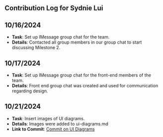 ## Contribution Log for Sydnie Lui

## 10/16/2024
 - **Task**: Set up IMessage group chat for the team.
 - **Details**: Contacted all group members in our group chat to start discussing Milestone 2.

## 10/17/2024
 - **Task**: Set up IMessage group chat for the front-end members of the team.
 - **Details**: Front end group chat was created and used for communication regarding design.

## 10/21/2024
 - **Task**: Insert images of UI diagrams.
 - **Details**: Images were added to ui-diagrams.md
 - **Link to Commit**: [Commit on UI Diagrams]([team/ui-diagrams.md](https://github.com/Madi3456/Group-15/blob/27560f3a85ee199b3094fab3f0b87826270b5c93/team/ui-diagrams.md))
